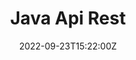 ---
title: Java Api Rest
date: 2022-09-23T15:22:00Z
tags:
 - golang
 - clojure
 - docker
links:
 -
  icon: bi:github
  url: '#'
  label: github
 -
  icon: iconoir:www
  url: '#'
  label: website
image: ../../assets/test-3.jpg
imageAlt: Test
description: Lorem ipsum dolor sit amet, consectetur adipisicing elit. Laborum dignissimos eveniet dolor.
---